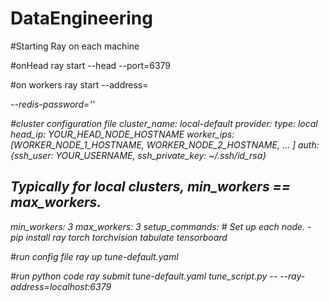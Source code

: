 # DataEngineering

#Starting Ray on each machine

#onHead
ray start --head --port=6379

#on workers
ray start --address=<address> --redis-password='<password>'

#cluster configuration file
cluster_name: local-default
provider:
    type: local
    head_ip: YOUR_HEAD_NODE_HOSTNAME
    worker_ips: [WORKER_NODE_1_HOSTNAME, WORKER_NODE_2_HOSTNAME, ... ]
auth: {ssh_user: YOUR_USERNAME, ssh_private_key: ~/.ssh/id_rsa}
## Typically for local clusters, min_workers == max_workers.
min_workers: 3
max_workers: 3
setup_commands:  # Set up each node.
    - pip install ray torch torchvision tabulate tensorboard
    
    
    
#run config file
ray up tune-default.yaml

#run python code
ray submit tune-default.yaml tune_script.py -- --ray-address=localhost:6379
